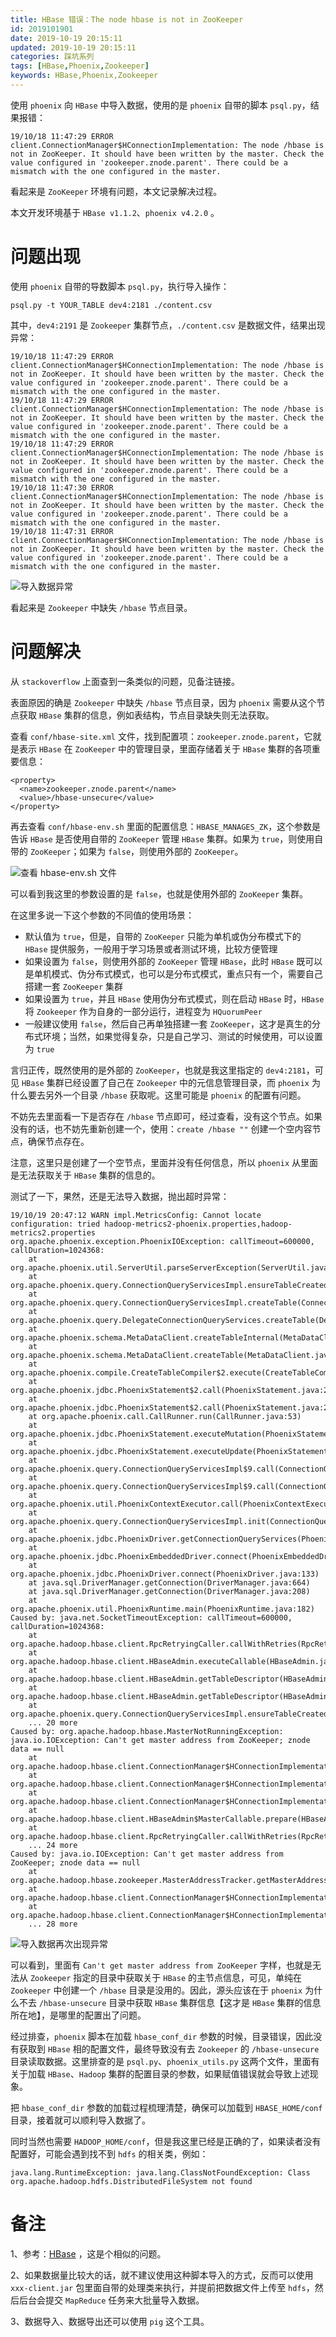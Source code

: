 ```yaml
---
title: HBase 错误：The node hbase is not in ZooKeeper
id: 2019101901
date: 2019-10-19 20:15:11
updated: 2019-10-19 20:15:11
categories: 踩坑系列
tags: [HBase,Phoenix,Zookeeper]
keywords: HBase,Phoenix,Zookeeper
---
```



使用 `phoenix` 向 `HBase` 中导入数据，使用的是 `phoenix` 自带的脚本 `psql.py`，结果报错：

```
19/10/18 11:47:29 ERROR client.ConnectionManager$HConnectionImplementation: The node /hbase is not in ZooKeeper. It should have been written by the master. Check the value configured in 'zookeeper.znode.parent'. There could be a mismatch with the one configured in the master.
```

看起来是 `ZooKeeper` 环境有问题，本文记录解决过程。

本文开发环境基于 `HBase v1.1.2`、`phoenix v4.2.0` 。


<!-- more -->


# 问题出现


使用 `phoenix` 自带的导数脚本 `psql.py`，执行导入操作：

```
psql.py -t YOUR_TABLE dev4:2181 ./content.csv
```

其中，`dev4:2191` 是 `Zookeeper` 集群节点，`./content.csv` 是数据文件，结果出现异常：

```
19/10/18 11:47:29 ERROR client.ConnectionManager$HConnectionImplementation: The node /hbase is not in ZooKeeper. It should have been written by the master. Check the value configured in 'zookeeper.znode.parent'. There could be a mismatch with the one configured in the master.
19/10/18 11:47:29 ERROR client.ConnectionManager$HConnectionImplementation: The node /hbase is not in ZooKeeper. It should have been written by the master. Check the value configured in 'zookeeper.znode.parent'. There could be a mismatch with the one configured in the master.
19/10/18 11:47:29 ERROR client.ConnectionManager$HConnectionImplementation: The node /hbase is not in ZooKeeper. It should have been written by the master. Check the value configured in 'zookeeper.znode.parent'. There could be a mismatch with the one configured in the master.
19/10/18 11:47:30 ERROR client.ConnectionManager$HConnectionImplementation: The node /hbase is not in ZooKeeper. It should have been written by the master. Check the value configured in 'zookeeper.znode.parent'. There could be a mismatch with the one configured in the master.
19/10/18 11:47:31 ERROR client.ConnectionManager$HConnectionImplementation: The node /hbase is not in ZooKeeper. It should have been written by the master. Check the value configured in 'zookeeper.znode.parent'. There could be a mismatch with the one configured in the master.
```

![导入数据异常](https://raw.githubusercontent.com/iplaypi/img-playpi/master/img/2019/20191019204203.png "导入数据异常")

看起来是 `Zookeeper` 中缺失 `/hbase` 节点目录。


# 问题解决


从 `stackoverflow` 上面查到一条类似的问题，见备注链接。

表面原因的确是 `Zookeeper` 中缺失 `/hbase` 节点目录，因为 `phoenix` 需要从这个节点获取 `HBase` 集群的信息，例如表结构，节点目录缺失则无法获取。

查看 `conf/hbase-site.xml` 文件，找到配置项：`zookeeper.znode.parent`，它就是表示 `HBase` 在 `ZooKeeper` 中的管理目录，里面存储着关于 `HBase` 集群的各项重要信息：

```
<property>
  <name>zookeeper.znode.parent</name>
  <value>/hbase-unsecure</value>
</property>
```

再去查看 `conf/hbase-env.sh` 里面的配置信息：`HBASE_MANAGES_ZK`，这个参数是告诉 `HBase` 是否使用自带的 `ZooKeeper` 管理 `HBase` 集群。如果为 `true`，则使用自带的 `ZooKeeper`；如果为 `false`，则使用外部的 `ZooKeeper`。

![查看 hbase-env.sh 文件](https://raw.githubusercontent.com/iplaypi/img-playpi/master/img/2019/20191019204433.png "查看 hbase-env.sh 文件")

可以看到我这里的参数设置的是 `false`，也就是使用外部的 `ZooKeeper` 集群。

在这里多说一下这个参数的不同值的使用场景：

- 默认值为 `true`，但是，自带的 `ZooKeeper` 只能为单机或伪分布模式下的 `HBase` 提供服务，一般用于学习场景或者测试环境，比较方便管理
- 如果设置为 `false`，则使用外部的 `ZooKeeper` 管理 `HBase`，此时 `HBase` 既可以是单机模式、伪分布式模式，也可以是分布式模式，重点只有一个，需要自己搭建一套 `ZooKeeper` 集群
- 如果设置为 `true`，并且 `HBase` 使用伪分布式模式，则在启动 `HBase` 时，`HBase` 将 `Zookeeper` 作为自身的一部分运行，进程变为 `HQuorumPeer`
- 一般建议使用 `false`，然后自己再单独搭建一套 `ZooKeeper`，这才是真生的分布式环境；当然，如果觉得复杂，只是自己学习、测试的时候使用，可以设置为 `true`

言归正传，既然使用的是外部的 `ZooKeeper`，也就是我这里指定的 `dev4:2181`，可见 `HBase` 集群已经设置了自己在 `Zookeeper` 中的元信息管理目录，而 `phoenix` 为什么要去另外一个目录 `/hbase` 获取呢。这里可能是 `phoenix` 的配置有问题。

不妨先去里面看一下是否存在 `/hbase` 节点即可，经过查看，没有这个节点。如果没有的话，也不妨先重新创建一个，使用：`create /hbase ""` 创建一个空内容节点，确保节点存在。

注意，这里只是创建了一个空节点，里面并没有任何信息，所以 `phoenix` 从里面是无法获取关于 `HBase` 集群的信息的。

测试了一下，果然，还是无法导入数据，抛出超时异常：

```
19/10/19 20:47:12 WARN impl.MetricsConfig: Cannot locate configuration: tried hadoop-metrics2-phoenix.properties,hadoop-metrics2.properties
org.apache.phoenix.exception.PhoenixIOException: callTimeout=600000, callDuration=1024368: 
	at org.apache.phoenix.util.ServerUtil.parseServerException(ServerUtil.java:108)
	at org.apache.phoenix.query.ConnectionQueryServicesImpl.ensureTableCreated(ConnectionQueryServicesImpl.java:840)
	at org.apache.phoenix.query.ConnectionQueryServicesImpl.createTable(ConnectionQueryServicesImpl.java:1134)
	at org.apache.phoenix.query.DelegateConnectionQueryServices.createTable(DelegateConnectionQueryServices.java:110)
	at org.apache.phoenix.schema.MetaDataClient.createTableInternal(MetaDataClient.java:1591)
	at org.apache.phoenix.schema.MetaDataClient.createTable(MetaDataClient.java:569)
	at org.apache.phoenix.compile.CreateTableCompiler$2.execute(CreateTableCompiler.java:175)
	at org.apache.phoenix.jdbc.PhoenixStatement$2.call(PhoenixStatement.java:271)
	at org.apache.phoenix.jdbc.PhoenixStatement$2.call(PhoenixStatement.java:263)
	at org.apache.phoenix.call.CallRunner.run(CallRunner.java:53)
	at org.apache.phoenix.jdbc.PhoenixStatement.executeMutation(PhoenixStatement.java:261)
	at org.apache.phoenix.jdbc.PhoenixStatement.executeUpdate(PhoenixStatement.java:1043)
	at org.apache.phoenix.query.ConnectionQueryServicesImpl$9.call(ConnectionQueryServicesImpl.java:1561)
	at org.apache.phoenix.query.ConnectionQueryServicesImpl$9.call(ConnectionQueryServicesImpl.java:1530)
	at org.apache.phoenix.util.PhoenixContextExecutor.call(PhoenixContextExecutor.java:77)
	at org.apache.phoenix.query.ConnectionQueryServicesImpl.init(ConnectionQueryServicesImpl.java:1530)
	at org.apache.phoenix.jdbc.PhoenixDriver.getConnectionQueryServices(PhoenixDriver.java:162)
	at org.apache.phoenix.jdbc.PhoenixEmbeddedDriver.connect(PhoenixEmbeddedDriver.java:126)
	at org.apache.phoenix.jdbc.PhoenixDriver.connect(PhoenixDriver.java:133)
	at java.sql.DriverManager.getConnection(DriverManager.java:664)
	at java.sql.DriverManager.getConnection(DriverManager.java:208)
	at org.apache.phoenix.util.PhoenixRuntime.main(PhoenixRuntime.java:182)
Caused by: java.net.SocketTimeoutException: callTimeout=600000, callDuration=1024368: 
	at org.apache.hadoop.hbase.client.RpcRetryingCaller.callWithRetries(RpcRetryingCaller.java:156)
	at org.apache.hadoop.hbase.client.HBaseAdmin.executeCallable(HBaseAdmin.java:3390)
	at org.apache.hadoop.hbase.client.HBaseAdmin.getTableDescriptor(HBaseAdmin.java:408)
	at org.apache.hadoop.hbase.client.HBaseAdmin.getTableDescriptor(HBaseAdmin.java:429)
	at org.apache.phoenix.query.ConnectionQueryServicesImpl.ensureTableCreated(ConnectionQueryServicesImpl.java:772)
	... 20 more
Caused by: org.apache.hadoop.hbase.MasterNotRunningException: java.io.IOException: Can't get master address from ZooKeeper; znode data == null
	at org.apache.hadoop.hbase.client.ConnectionManager$HConnectionImplementation$StubMaker.makeStub(ConnectionManager.java:1671)
	at org.apache.hadoop.hbase.client.ConnectionManager$HConnectionImplementation$MasterServiceStubMaker.makeStub(ConnectionManager.java:1697)
	at org.apache.hadoop.hbase.client.ConnectionManager$HConnectionImplementation.getKeepAliveMasterService(ConnectionManager.java:1914)
	at org.apache.hadoop.hbase.client.HBaseAdmin$MasterCallable.prepare(HBaseAdmin.java:3363)
	at org.apache.hadoop.hbase.client.RpcRetryingCaller.callWithRetries(RpcRetryingCaller.java:125)
	... 24 more
Caused by: java.io.IOException: Can't get master address from ZooKeeper; znode data == null
	at org.apache.hadoop.hbase.zookeeper.MasterAddressTracker.getMasterAddress(MasterAddressTracker.java:114)
	at org.apache.hadoop.hbase.client.ConnectionManager$HConnectionImplementation$StubMaker.makeStubNoRetries(ConnectionManager.java:1597)
	at org.apache.hadoop.hbase.client.ConnectionManager$HConnectionImplementation$StubMaker.makeStub(ConnectionManager.java:1643)
	... 28 more
```

![导入数据再次出现异常](https://raw.githubusercontent.com/iplaypi/img-playpi/master/img/2019/20191019211617.png "导入数据再次出现异常")

可以看到，里面有 `Can't get master address from ZooKeeper` 字样，也就是无法从 `Zookeeper` 指定的目录中获取关于 `HBase` 的主节点信息，可见，单纯在 `Zookeeper` 中创建一个 `/hbase` 目录是没用的。因此，源头应该在于 `phoenix` 为什么不去 `/hbase-unsecure` 目录中获取 `HBase` 集群信息【这才是 `HBase` 集群的信息所在地】，是哪里的配置出了问题。

经过排查，`phoenix` 脚本在加载 `hbase_conf_dir` 参数的时候，目录错误，因此没有获取到 `HBase` 相的配置文件，最终导致没有去 `Zookeeper` 的 `/hbase-unsecure` 目录读取数据。这里排查的是 `psql.py`、`phoenix_utils.py` 这两个文件，里面有关于加载 `HBase`、`Hadoop` 集群的配置目录的参数，如果赋值错误就会导致上述现象。

把 `hbase_conf_dir` 参数的加载过程梳理清楚，确保可以加载到 `HBASE_HOME/conf` 目录，接着就可以顺利导入数据了。

同时当然也需要 `HADOOP_HOME/conf`，但是我这里已经是正确的了，如果读者没有配置好，可能会遇到找不到 `hdfs` 的相关类，例如：

```
java.lang.RuntimeException: java.lang.ClassNotFoundException: Class org.apache.hadoop.hdfs.DistributedFileSystem not found
```


# 备注


1、参考：[HBase](https://stackoverflow.com/questions/28605301/the-node-hbase-is-not-in-zookeeper) ，这是个相似的问题。

2、如果数据量比较大的话，就不建议使用这种脚本导入的方式，反而可以使用 `xxx-client.jar` 包里面自带的处理类来执行，并提前把数据文件上传至 `hdfs`，然后后台会提交 `MapReduce` 任务来大批量导入数据。

3、数据导入、数据导出还可以使用 `pig` 这个工具。

